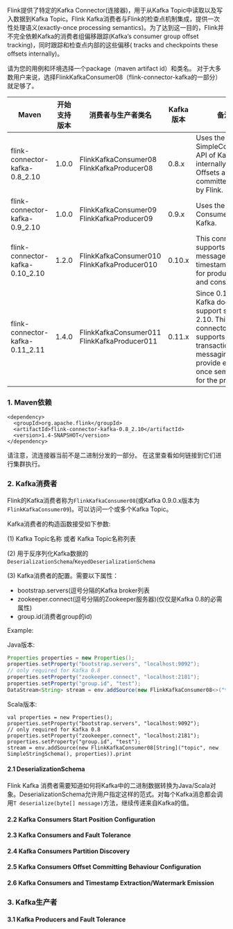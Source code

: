 Flink提供了特定的Kafka Connector(连接器)，用于从Kafka Topic中读取以及写入数据到Kafka Topic。Flink Kafka消费者与Flink的检查点机制集成，提供一次性处理语义(exactly-once processing semantics)。为了达到这一目的，Flink并不完全依赖Kafka的消费者组偏移跟踪(Kafka’s consumer group offset tracking)，同时跟踪和检查点内部的这些偏移( tracks and checkpoints these offsets internally)。

请为您的用例和环境选择一个package（maven artifact id）和类名。 对于大多数用户来说，选择FlinkKafkaConsumer08（flink-connector-kafka的一部分）就足够了。

Maven|开始支持版本|消费者与生产者类名|Kafka版本|备注
---|---|---|---|---
flink-connector-kafka-0.8_2.10|1.0.0|FlinkKafkaConsumer08 FlinkKafkaProducer08|0.8.x|Uses the SimpleConsumer API of Kafka internally. Offsets are committed to ZK by Flink.
flink-connector-kafka-0.9_2.10|1.0.0|FlinkKafkaConsumer09 FlinkKafkaProducer09|0.9.x|Uses the new Consumer API Kafka.
flink-connector-kafka-0.10_2.10|1.2.0|FlinkKafkaConsumer010 FlinkKafkaProducer010|0.10.x|This connector supports Kafka messages with timestamps both for producing and consuming.
flink-connector-kafka-0.11_2.11|1.4.0|FlinkKafkaConsumer011 FlinkKafkaProducer011|0.11.x|Since 0.11.x Kafka does not support scala 2.10. This connector supports Kafka transactional messaging to provide exactly once semantic for the producer.

### 1. Maven依赖

```
<dependency>
  <groupId>org.apache.flink</groupId>
  <artifactId>flink-connector-kafka-0.8_2.10</artifactId>
  <version>1.4-SNAPSHOT</version>
</dependency>
```
请注意，流连接器当前不是二进制分发的一部分。 在这里查看如何链接到它们进行集群执行。

### 2. Kafka消费者

Flink的Kafka消费者称为`FlinkKafkaConsumer08`(或Kafka 0.9.0.x版本为`FlinkKafkaConsumer09`)。可以访问一个或多个Kafka Topic。

Kafka消费者的构造函数接受如下参数:

(1) Kafka Topic名称 或者 Kafka Topic名称列表

(2) 用于反序列化Kafka数据的`DeserializationSchema`/`KeyedDeserializationSchema`

(3) Kafka消费者的配置。需要以下属性：
- bootstrap.servers(逗号分隔的Kafka broker列表
- zookeeper.connect(逗号分隔的Zookeeper服务器)(仅仅是Kafka 0.8的必需属性)
- group.id(消费者group的id)


Example:

Java版本:
```Java
Properties properties = new Properties();
properties.setProperty("bootstrap.servers", "localhost:9092");
// only required for Kafka 0.8
properties.setProperty("zookeeper.connect", "localhost:2181");
properties.setProperty("group.id", "test");
DataStream<String> stream = env.addSource(new FlinkKafkaConsumer08<>("topic", new SimpleStringSchema(), properties));
```

Scala版本:
```
val properties = new Properties();
properties.setProperty("bootstrap.servers", "localhost:9092");
// only required for Kafka 0.8
properties.setProperty("zookeeper.connect", "localhost:2181");
properties.setProperty("group.id", "test");
stream = env.addSource(new FlinkKafkaConsumer08[String]("topic", new SimpleStringSchema(), properties)).print
```

#### 2.1 DeserializationSchema

Flink Kafka 消费者需要知道如何将Kafka中的二进制数据转换为Java/Scala对象。DeserializationSchema允许用户指定这样的范式。对每个Kafka消息都会调用`T deserialize(byte[] message)`方法，继续传递来自Kafka的值。



#### 2.2 Kafka Consumers Start Position Configuration

#### 2.3 Kafka Consumers and Fault Tolerance

#### 2.4 Kafka Consumers Partition Discovery

#### 2.5 Kafka Consumers Offset Committing Behaviour Configuration

#### 2.6 Kafka Consumers and Timestamp Extraction/Watermark Emission

### 3. Kafka生产者

#### 3.1 Kafka Producers and Fault Tolerance
